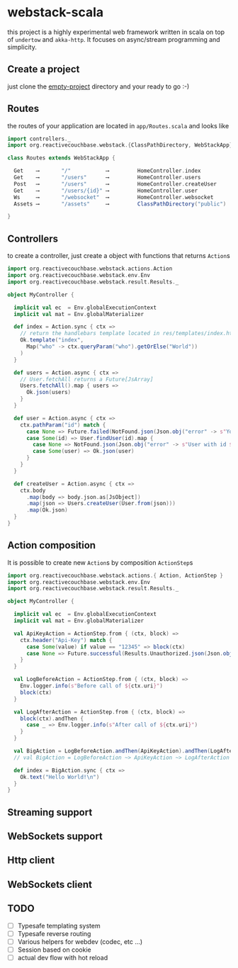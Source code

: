 # webstack-scala

this project is a highly experimental web framework written in scala on top of `undertow` and `akka-http`. It focuses on async/stream programming and simplicity.

## Create a project

just clone the [empty-project](https://github.com/mathieuancelin/webstack-scala/tree/master/empty-project) directory and your ready to go :-)

## Routes

the routes of your application are located in `app/Routes.scala` and looks like

```scala
import controllers._
import org.reactivecouchbase.webstack.{ClassPathDirectory, WebStackApp}

class Routes extends WebStackApp {

  Get    ⟶       "/"           ⟶         HomeController.index
  Get    ⟶       "/users"      ⟶         HomeController.users
  Post   ⟶       "/users"      ⟶         HomeController.createUser
  Get    ⟶       "/users/{id}" ⟶         HomeController.user
  Ws     ⟶       "/websocket"  ⟶         HomeController.websocket
  Assets ⟶       "/assets"     ⟶         ClassPathDirectory("public")

}
```

## Controllers

to create a controller, just create a object with functions that returns `Action`s

```scala
import org.reactivecouchbase.webstack.actions.Action
import org.reactivecouchbase.webstack.env.Env
import org.reactivecouchbase.webstack.result.Results._

object MyController {

  implicit val ec  = Env.globalExecutionContext
  implicit val mat = Env.globalMaterializer

  def index = Action.sync { ctx =>
    // return the handlebars template located in res/templates/index.html
    Ok.template("index",
      Map("who" -> ctx.queryParam("who").getOrElse("World"))
    )
  }

  def users = Action.async { ctx =>
    // User.fetchAll returns a Future[JsArray]
    Users.fetchAll().map { users =>
      Ok.json(users)
    }
  }

  def user = Action.async { ctx =>
    ctx.pathParam("id") match {
      case None => Future.failed(NotFound.json(Json.obj("error" -> s"You have to provide an id"))
      case Some(id) => User.findUser(id).map {
        case None => NotFound.json(Json.obj("error" -> s"User with id $id was not found")
        case Some(user) => Ok.json(user)
      }
    }
  }

  def createUser = Action.async { ctx =>
    ctx.body
      .map(body => body.json.as[JsObject])
      .map(json => Users.createUser(User.from(json)))
      .map(Ok.json)
  }
}
```

## Action composition

It is possible to create new `Action`s by composition `ActionStep`s

```scala
import org.reactivecouchbase.webstack.actions.{ Action, ActionStep }
import org.reactivecouchbase.webstack.env.Env
import org.reactivecouchbase.webstack.result.Results._

object MyController {

  implicit val ec  = Env.globalExecutionContext
  implicit val mat = Env.globalMaterializer

  val ApiKeyAction = ActionStep.from { (ctx, block) =>
    ctx.header("Api-Key") match {
      case Some(value) if value == "12345" => block(ctx)
      case None => Future.successful(Results.Unauthorized.json(Json.obj("error" -> "you have to provide an Api-Key")))
    }
  }

  val LogBeforeAction = ActionStep.from { (ctx, block) =>
    Env.logger.info(s"Before call of ${ctx.uri}")
    block(ctx)
  }

  val LogAfterAction = ActionStep.from { (ctx, block) =>
    block(ctx).andThen {
      case _ => Env.logger.info(s"After call of ${ctx.uri}")
    }
  }

  val BigAction = LogBeforeAction.andThen(ApiKeyAction).andThen(LogAfterAction)
  // val BigAction = LogBeforeAction ~> ApiKeyAction ~> LogAfterAction

  def index = BigAction.sync { ctx =>
    Ok.text("Hello World!\n")
  }
}
```

## Streaming support

## WebSockets support

## Http client

## WebSockets client

## TODO

* [ ] Typesafe templating system
* [ ] Typesafe reverse routing
* [ ] Various helpers for webdev (codec, etc ...)
* [ ] Session based on cookie
* [ ] actual dev flow with hot reload
